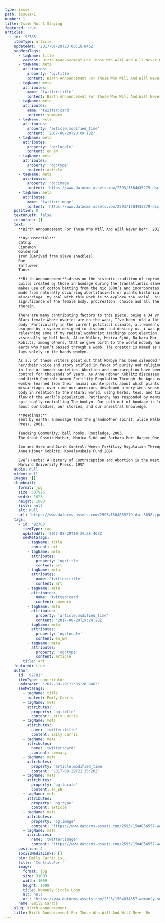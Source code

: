 ```yaml
---
type: issue
path: issues/1
number: 1
title: Issue No. 1 Staging
featured: true
articles:
  - id: '92785'
    itemType: article
    updatedAt: '2017-08-29T23:00:18.845Z'
    seoMetaTags:
      - tagName: title
        content: Birth Announcement For Those Who Will And Will Never Be
      - tagName: meta
        attributes:
          property: 'og:title'
          content: Birth Announcement For Those Who Will And Will Never Be
      - tagName: meta
        attributes:
          name: 'twitter:title'
          content: Birth Announcement For Those Who Will And Will Never Be
      - tagName: meta
        attributes:
          name: 'twitter:card'
          content: summary
      - tagName: meta
        attributes:
          property: 'article:modified_time'
          content: '2017-08-29T23:00:18Z'
      - tagName: meta
        attributes:
          property: 'og:locale'
          content: en_EN
      - tagName: meta
        attributes:
          property: 'og:type'
          content: article
      - tagName: meta
        attributes:
          property: 'og:image'
          content: 'https://www.datocms-assets.com/2593/1504035279-dsc_3098.jpg?'
      - tagName: meta
        attributes:
          name: 'twitter:image'
          content: 'https://www.datocms-assets.com/2593/1504035279-dsc_3098.jpg?'
    position: 8
    textOnLeft: false
    resources: []
    text: |-
      **Birth Announcement For Those Who Will And Will Never Be**, 2017 Naturally Dyed Silk, Antique Cotton batting, Cotton/Polyester Thread

      **Dye Materials**
      Catnip
      Cinnamon
      Goldenrod
      Iron (Derived from slave shackles)
      Rue
      Safflower
      Tansy

      **Birth Announcement**…draws on the historic tradition of improvisational protection
      quilts created by those in bondage during the transatlantic slave trade. The piece
      makes use of cotton batting from the mid 1800’s and incorporates botanical dyes
      made from naturally occurring abortifacients or plants historically used to induce
      miscarriage. My goal with this work is to explore the social, historical, and political
      significance of the female body, procreation, choice and all the emotional complexities
      therein.

      There are many contributing factors to this piece, being a 34 yr. old cis-gendered
      Black female whose ovaries are on the wane, I’ve been told a lot about myself and my
      body. Particularly in the current political climate, all women’s needs continue to be
      usurped by a system designed to discount and destroy us. I was prompted to begin
      relearning some of my radical wombynist teachings post election. I’ve been reminded
      viscerally by bell hook, Alice Walker, Monica Sjöö, Barbara Mor, and Anne Hibner
      Koblitz, among others, that we gave birth to the world nobody has landed on this
      earth who hasn’t passed through a womb. The creator is named as a man but creation
      lays solely in the hands wombyn.

      As all of these writers point out that Wombyn has been silenced through out history,
      her/their voice and story stifled in favor of purity and religious fidelity that governs us
      in free or bonded societies. Abortion and contraception have been in a wombyn’s
      control for thousands of years. As Anne Hibner Koblitz discusses in Sex and Herb
      and Birth Control: Women Fertility Regulation Through the Ages early agrarian
      wombyn learned from their animal counterparts about which plants induced
      miscarriage. Over time our ancestors developed a very keen sense of the wombyn’s
      body in relation to the natural world, using herbs, teas, and tinctures to control the
      flow of the world’s population. Patriarchy has responded by mentally, physically, and
      spiritually controlling The Wombyn. Our path out of bondage is learning all we can
      about our bodies, our stories, and our ancestral knowledge.

      **Readings:**
      sent by earth: a message from the grandmother spirit, Alice Walker; Seven Stories
      Press, 2001.

      Teaching Community, bell hooks; Routledge, 2003.
      The Great Cosmic Mother, Monica Sjöö and Barbara Mor: Harper One, 1991

      Sex and Herb and Birth Control: Women Fertility Regulation Through the Ages,
      Anne Hibner Koblitz; Kovalevskaia Fund 2014

      Eve’s Herbs: A History of Contraception and Abortion in the West, John M. Riddle:
      Harvard University Press, 1997
    audio: null
    video: null
    images: []
    thumbnail:
      format: jpg
      size: 307926
      width: 1623
      height: 1080
      title: null
      alt: null
      url: 'https://www.datocms-assets.com/2593/1504035279-dsc_3098.jpg?'
    tags:
      - id: '92783'
        itemType: tag
        updatedAt: '2017-08-29T19:24:28.463Z'
        seoMetaTags:
          - tagName: title
            content: art
          - tagName: meta
            attributes:
              property: 'og:title'
              content: art
          - tagName: meta
            attributes:
              name: 'twitter:title'
              content: art
          - tagName: meta
            attributes:
              name: 'twitter:card'
              content: summary
          - tagName: meta
            attributes:
              property: 'article:modified_time'
              content: '2017-08-29T19:24:28Z'
          - tagName: meta
            attributes:
              property: 'og:locale'
              content: en_EN
          - tagName: meta
            attributes:
              property: 'og:type'
              content: article
        title: art
    featured: true
    author:
      id: '92781'
      itemType: contributor
      updatedAt: '2017-08-29T22:35:20.998Z'
      seoMetaTags:
        - tagName: title
          content: Emily Carris
        - tagName: meta
          attributes:
            property: 'og:title'
            content: Emily Carris
        - tagName: meta
          attributes:
            name: 'twitter:title'
            content: Emily Carris
        - tagName: meta
          attributes:
            name: 'twitter:card'
            content: summary
        - tagName: meta
          attributes:
            property: 'article:modified_time'
            content: '2017-08-29T22:35:20Z'
        - tagName: meta
          attributes:
            property: 'og:locale'
            content: en_EN
        - tagName: meta
          attributes:
            property: 'og:type'
            content: article
        - tagName: meta
          attributes:
            property: 'og:image'
            content: 'https://www.datocms-assets.com/2593/1504034557-womanly-social-assets_circle_blk_crop2.jpg?'
        - tagName: meta
          attributes:
            name: 'twitter:image'
            content: 'https://www.datocms-assets.com/2593/1504034557-womanly-social-assets_circle_blk_crop2.jpg?'
      position: 4
      socialMediaLinks: []
      bio: Emily Carris is...
      title: 'Contributor '
      image:
        format: jpg
        size: 31093
        width: 1009
        height: 1009
        title: Womanly Circle Logo
        alt: null
        url: 'https://www.datocms-assets.com/2593/1504034557-womanly-social-assets_circle_blk_crop2.jpg?'
      name: Emily Carris
    slug: birth-announcement
    title: Birth Announcement For Those Who Will And Will Never Be
---
```


